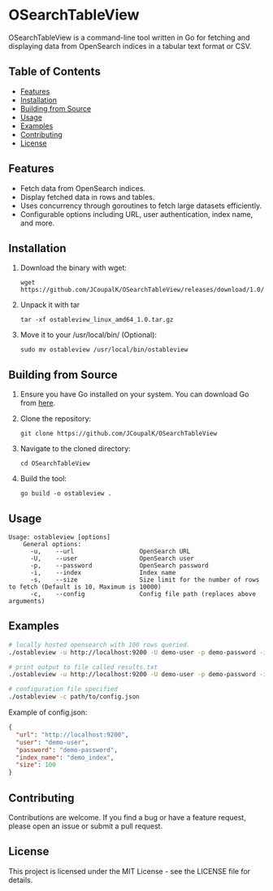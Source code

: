 # OSearchTableView

OSearchTableView is a command-line tool written in Go for fetching and displaying data from OpenSearch indices in a tabular text format or CSV.

## Table of Contents

- [Features](#features)
- [Installation](#installation)
- [Building from Source](#building-from-source)
- [Usage](#usage)
- [Examples](#examples)
- [Contributing](#contributing)
- [License](#license)

## Features

- Fetch data from OpenSearch indices.
- Display fetched data in rows and tables.
- Uses concurrency through goroutines to fetch large datasets efficiently.
- Configurable options including URL, user authentication, index name, and more.

## Installation

1. Download the binary with wget:

    ```shell
    wget https://github.com/JCoupalK/OSearchTableView/releases/download/1.0/ostableview_linux_amd64_1.0.tar.gz
    ```

2. Unpack it with tar

    ```shell
    tar -xf ostableview_linux_amd64_1.0.tar.gz
    ```

3. Move it to your /usr/local/bin/ (Optional):

    ```shell
    sudo mv ostableview /usr/local/bin/ostableview
    ```

## Building from Source

1. Ensure you have Go installed on your system. You can download Go from [here](https://go.dev/dl/).
2. Clone the repository:

    ```shell
    git clone https://github.com/JCoupalK/OSearchTableView
    ```

3. Navigate to the cloned directory:

    ```shell
    cd OSearchTableView
    ```

4. Build the tool:

    ```shell
    go build -o ostableview .
    ```

## Usage

```text
Usage: ostableview [options]
    General options:
      -u,    --url                  OpenSearch URL
      -U,    --user                 OpenSearch user
      -p,    --password             OpenSearch password
      -i,    --index                Index name
      -s,    --size                 Size limit for the number of rows to fetch (Default is 10, Maximum is 10000)
      -c,    --config               Config file path (replaces above arguments)
```

## Examples

```bash
# locally hosted opensearch with 100 rows queried.
./ostableview -u http://localhost:9200 -U demo-user -p demo-password -i demo_index -s 100

# print output to file called results.txt
./ostableview -u http://localhost:9200 -U demo-user -p demo-password -i demo_index -s 100 > results.txt

# configuration file specified
./ostableview -c path/to/config.json
```

Example of config.json:

```json
{
  "url": "http://localhost:9200",
  "user": "demo-user",
  "password": "demo-password",
  "index_name": "demo_index",
  "size": 100
}
```

## Contributing

Contributions are welcome. If you find a bug or have a feature request, please open an issue or submit a pull request.

## License

This project is licensed under the MIT License - see the LICENSE file for details.
